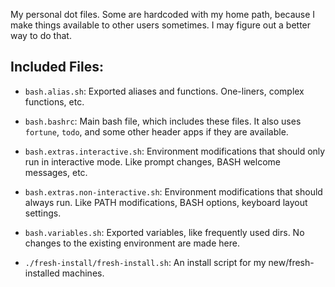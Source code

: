 My personal dot files. Some are hardcoded with my home path, because I make
things available to other users sometimes. I may figure out a better way
to do that.

Included Files:
---------

* `bash.alias.sh`:
    Exported aliases and functions. One-liners, complex functions, etc.

* `bash.bashrc`:
    Main bash file, which includes these files. It also uses `fortune`,
    `todo`, and some other header apps if they are available.

* `bash.extras.interactive.sh`:
    Environment modifications that should only run in interactive mode.
    Like prompt changes, BASH welcome messages, etc.

* `bash.extras.non-interactive.sh`:
    Environment modifications that should always run.
    Like PATH modifications, BASH options, keyboard layout settings.

* `bash.variables.sh`:
    Exported variables, like frequently used dirs. No changes to the existing
    environment are made here.

* `./fresh-install/fresh-install.sh`:
    An install script for my new/fresh-installed machines.
